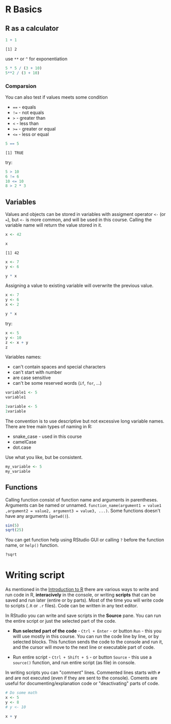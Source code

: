 # R Basics

## R as a calculator

``` r
1 + 1
```

```
[1] 2
```

use `**` or `^` for exponentiation

``` r
5 * 5 / (3 + 10)
5**2 / (3 + 10)
```

### Comparsion

You can also test if values meets some condition

- `==` - equals
- `!=` - not equals
- `>` - greater than
- `<` - less than
- `>=` - greater or equal
- `<=` - less or equal

``` r
5 == 5
```

```
[1] TRUE
```

try:
``` r
5 > 10
6 != 6
10 <= 10
8 > 2 * 3
```

## Variables
Values and objects can be stored in variables with assigment operator `<-` (or `=`), but `<-` is more common, and will be used in this course. Calling the variable name will return the value stored in it.

``` r
x <- 42

x
```

```
[1] 42
```

``` r
x <- 7
y <- 6

y * x
```

Assigning a value to existing variable will overwrite the previous value.

``` r
x <- 7
y <- 6
x <- 2

y * x
```

try:
``` r 
x <- 5
y <- 10
z <- x + y
z
```

Variables names:

- can't contain spaces and special characters
- can't start with number
- are case sensitive
- can't be some reserved words (`if`, `for`, ...)


``` r
variable1 <- 5
variable1
``` 

``` r
1variable <- 5
1variable
``` 
The convention is to use descriptive but not excessive long variable names. There are tree main types of naming in R:

- snake_case - used in this course
- camelCase
- dot.case

Use what you like, but be consistent.

``` r
my_variable <- 5
my_variable
``` 
 
## Functions
Calling function consist of function name and arguments in parentheses. Arguments can be named or unnamed. 
`function_name(argument1 = value1 ,argument2 = value2, argument3 = value3, ...)`. Some functions doesn't have
 any arguments (`getwd()`).

``` r
sin(5)
sqrt(25)
```
You can get function help using RStudio GUI or calling `?` before the function name, or `help()` function.

``` r 
?sqrt
```

# Writing script

As mentioned in the [Introduction to R](intro.md) there are various ways to write and run code in R, **interacively** in the console, or writing **scripts** that can be saved and run later (entire or by parts). Most of the time you will write code to scripts (`.R` or `.r` files). Code can be written in any text editor.

In RStudio you can write and save scripts in the **Source** pane. You can run the entire script or just the selected part of the code. 

- **Run selected part of the code** - `Ctrl + Enter` - or button `Run` - this you willl use mostly in this course. You can run the code line by line, or by selected blocks. This function sends the code to the console and run it, and the cursor will move to the next line or executable part of code.

- Run entire script - `Ctrl + Shift + S` - or button `Source` - this use a `source()` function, and run entire script (as file) in console.

In writing scripts you can "comment" lines. Commented lines starts with `#` and are not executed (even if they are sent to the console). Coments are useful for documenting/explanation code or "deactivating" parts of code.

``` r
# Do some math
x <- 5
y <- 8
# y <- 10

x + y
```
